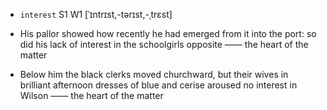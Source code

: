 - `interest` S1 W1 [ˈɪntrɪst,-tərɪst,-ˌtrɛst]



-  His pallor showed how recently he had emerged from it into the port: so did his lack of interest in the schoolgirls opposite —— the heart of the matter

-  Below him the black clerks moved churchward, but their wives in brilliant afternoon dresses of blue and cerise aroused no interest in Wilson —— the heart of the matter